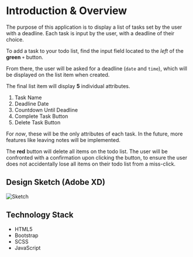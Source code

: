 # Introduction & Overview
The purpose of this application is to display a list of tasks set by the user with a deadline. Each task is input by the user, with a deadline of their choice. 

To add a task to your todo list, find the input field located to the _left_ of the **green** `+` button. 

From there, the user will be asked for a deadline (`date` and `time`), which will be displayed on the list item when created. 

The final list item will display **5** individual attributes. 

1. Task Name
2. Deadline Date
3. Countdown Until Deadline
4. Complete Task Button
5. Delete Task Button

For _now_, these will be the only attributes of each task. In the future, more features like leaving notes will be implemented.

The **red** button will delete all items on the todo list. The user will be confronted with a confirmation upon clicking the button, to ensure the user does not accidentally lose all items on their todo list from a miss-click.

## Design Sketch (Adobe XD)
![Sketch](https://i.imgur.com/FYtDnhL.png)

## Technology Stack
* HTML5
* Bootstrap 
* SCSS
* JavaScript